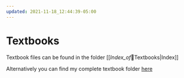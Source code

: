 ```yaml
---
updated: 2021-11-18_12:44:39-05:00
---
```

# Textbooks
Textbook files can be found in the folder [[_Index_of_📗Textbooks|Index]]

Alternatively you can find my complete textbook folder [here](https://drive.google.com/drive/folders/17ANbZBaYyNeoYMSBIq35smBrGLyAIEJ6?usp=sharing)


